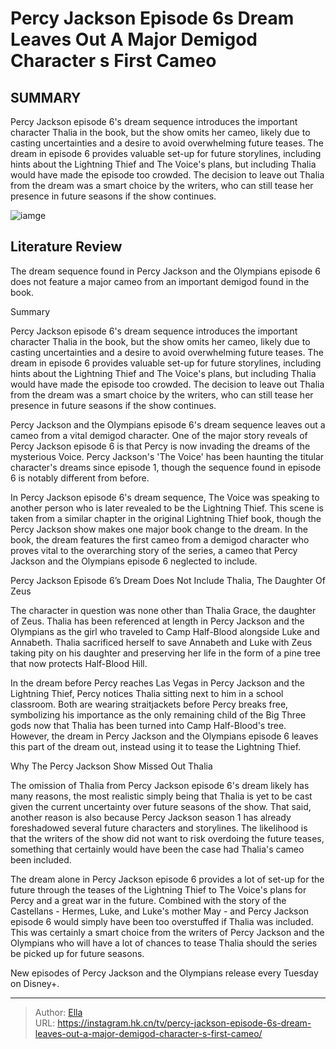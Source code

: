 # Percy Jackson Episode 6s Dream Leaves Out A Major Demigod Character s First Cameo


## SUMMARY 



  Percy Jackson episode 6&#39;s dream sequence introduces the important character Thalia in the book, but the show omits her cameo, likely due to casting uncertainties and a desire to avoid overwhelming future teases.   The dream in episode 6 provides valuable set-up for future storylines, including hints about the Lightning Thief and The Voice&#39;s plans, but including Thalia would have made the episode too crowded.   The decision to leave out Thalia from the dream was a smart choice by the writers, who can still tease her presence in future seasons if the show continues.  

![iamge](https://static1.srcdn.com/wordpress/wp-content/uploads/2024/01/percy-jackson-poster.jpg)

## Literature Review

The dream sequence found in Percy Jackson and the Olympians episode 6 does not feature a major cameo from an important demigod found in the book.





Summary

  Percy Jackson episode 6&#39;s dream sequence introduces the important character Thalia in the book, but the show omits her cameo, likely due to casting uncertainties and a desire to avoid overwhelming future teases.   The dream in episode 6 provides valuable set-up for future storylines, including hints about the Lightning Thief and The Voice&#39;s plans, but including Thalia would have made the episode too crowded.   The decision to leave out Thalia from the dream was a smart choice by the writers, who can still tease her presence in future seasons if the show continues.  







Percy Jackson and the Olympians episode 6&#39;s dream sequence leaves out a cameo from a vital demigod character. One of the major story reveals of Percy Jackson episode 6 is that Percy is now invading the dreams of the mysterious Voice. Percy Jackson&#39;s &#39;The Voice&#39; has been haunting the titular character&#39;s dreams since episode 1, though the sequence found in episode 6 is notably different from before.

In Percy Jackson episode 6&#39;s dream sequence, The Voice was speaking to another person who is later revealed to be the Lightning Thief. This scene is taken from a similar chapter in the original Lightning Thief book, though the Percy Jackson show makes one major book change to the dream. In the book, the dream features the first cameo from a demigod character who proves vital to the overarching story of the series, a cameo that Percy Jackson and the Olympians episode 6 neglected to include.


 Percy Jackson Episode 6’s Dream Does Not Include Thalia, The Daughter Of Zeus 
          




The character in question was none other than Thalia Grace, the daughter of Zeus. Thalia has been referenced at length in Percy Jackson and the Olympians as the girl who traveled to Camp Half-Blood alongside Luke and Annabeth. Thalia sacrificed herself to save Annabeth and Luke with Zeus taking pity on his daughter and preserving her life in the form of a pine tree that now protects Half-Blood Hill.

In the dream before Percy reaches Las Vegas in Percy Jackson and the Lightning Thief, Percy notices Thalia sitting next to him in a school classroom. Both are wearing straitjackets before Percy breaks free, symbolizing his importance as the only remaining child of the Big Three gods now that Thalia has been turned into Camp Half-Blood&#39;s tree. However, the dream in Percy Jackson and the Olympians episode 6 leaves this part of the dream out, instead using it to tease the Lightning Thief.



 Why The Percy Jackson Show Missed Out Thalia 
          




The omission of Thalia from Percy Jackson episode 6&#39;s dream likely has many reasons, the most realistic simply being that Thalia is yet to be cast given the current uncertainty over future seasons of the show. That said, another reason is also because Percy Jackson season 1 has already foreshadowed several future characters and storylines. The likelihood is that the writers of the show did not want to risk overdoing the future teases, something that certainly would have been the case had Thalia&#39;s cameo been included.

The dream alone in Percy Jackson episode 6 provides a lot of set-up for the future through the teases of the Lightning Thief to The Voice&#39;s plans for Percy and a great war in the future. Combined with the story of the Castellans - Hermes, Luke, and Luke&#39;s mother May - and Percy Jackson episode 6 would simply have been too overstuffed if Thalia was included. This was certainly a smart choice from the writers of Percy Jackson and the Olympians who will have a lot of chances to tease Thalia should the series be picked up for future seasons.




New episodes of Percy Jackson and the Olympians release every Tuesday on Disney&#43;.



---

> Author: [Ella](https://instagram.hk.cn/)  
> URL: https://instagram.hk.cn/tv/percy-jackson-episode-6s-dream-leaves-out-a-major-demigod-character-s-first-cameo/  

